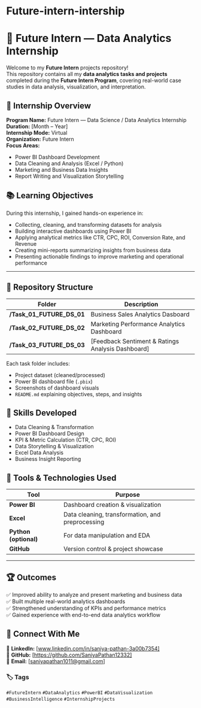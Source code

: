 # Future-intern-intership
# 🌟 Future Intern — Data Analytics Internship

Welcome to my **Future Intern** projects repository!  
This repository contains all my **data analytics tasks and projects** completed during the **Future Intern Program**, covering real-world case studies in data analysis, visualization, and interpretation.


## 🎯 Internship Overview

**Program Name:** Future Intern — Data Science / Data Analytics Internship  
**Duration:** [Month – Year]  
**Internship Mode:** Virtual  
**Organization:** Future Intern  
**Focus Areas:**  
- Power BI Dashboard Development  
- Data Cleaning and Analysis (Excel / Python)  
- Marketing and Business Data Insights  
- Report Writing and Visualization Storytelling  



## 📚 Learning Objectives

During this internship, I gained hands-on experience in:
- Collecting, cleaning, and transforming datasets for analysis  
- Building interactive dashboards using Power BI  
- Applying analytical metrics like CTR, CPC, ROI, Conversion Rate, and Revenue  
- Creating mini-reports summarizing insights from business data  
- Presenting actionable findings to improve marketing and operational performance  

---

## 📂 Repository Structure

| Folder | Description |
|--------|--------------|
| **/Task_01_FUTURE_DS_01** | Business Sales Analytics Dasboard |
| **/Task_02_FUTURE_DS_02** | Marketing Performance Analytics Dashboard |
| **/Task_03_FUTURE_DS_03** | [Feedback Sentiment & Ratings Analysis Dashboard] |

Each task folder includes:
- Project dataset (cleaned/processed)
- Power BI dashboard file (`.pbix`)
- Screenshots of dashboard visuals
- `README.md` explaining objectives, steps, and insights


## 🧠 Skills Developed

- Data Cleaning & Transformation  
- Power BI Dashboard Design  
- KPI & Metric Calculation (CTR, CPC, ROI)  
- Data Storytelling & Visualization  
- Excel Data Analysis  
- Business Insight Reporting  


## 🔧 Tools & Technologies Used

| Tool | Purpose |
|------|----------|
| **Power BI** | Dashboard creation & visualization |
| **Excel** | Data cleaning, transformation, and preprocessing |
| **Python (optional)** | For data manipulation and EDA |
| **GitHub** | Version control & project showcase |

---

## 🏆 Outcomes

✅ Improved ability to analyze and present marketing and business data  
✅ Built multiple real-world analytics dashboards  
✅ Strengthened understanding of KPIs and performance metrics  
✅ Gained experience with end-to-end data analytics workflow  


## 🔗 Connect With Me

💼 **LinkedIn:** [www.linkedin.com/in/saniya-pathan-3a00b7354]  
🐙 **GitHub:** [https://github.com/SaniyaPathan12332]  
📧 **Email:** [saniyapathan1011@gmail.com]  



### 🏷️ Tags  
`#FutureIntern` `#DataAnalytics` `#PowerBI` `#DataVisualization` `#BusinessIntelligence` `#InternshipProjects`



